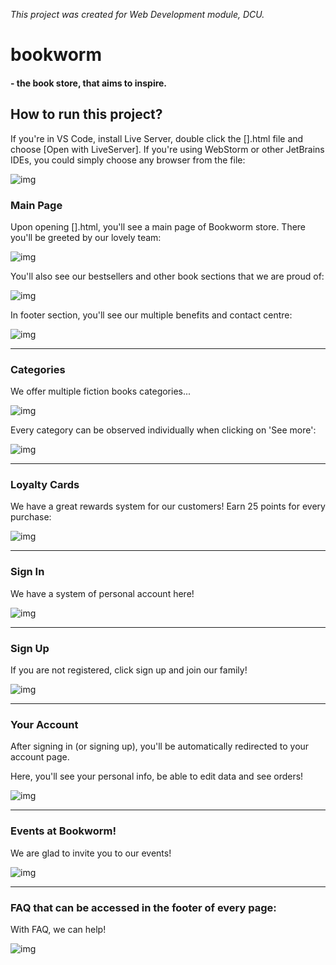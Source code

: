 <i>This project was created for Web Development module, DCU. </i>

<h1> bookworm </h1>
    <h4>- the book store, that aims to inspire. </h4>


<h2> How to run this project? </h2>
<p> If you're in VS Code, install Live Server, double click the [].html file and choose 
[Open with LiveServer].
If you're using WebStorm or other JetBrains IDEs, you could simply choose any browser from the file:

![img](https://i.imgur.com/yaWWfXC.png)
</p>

<h3>Main Page</h3>

<p>Upon opening [].html, you'll see a main page of Bookworm store. There you'll be greeted by our lovely team:</p>

![img](https://i.imgur.com/p4IovvD.jpeg)

<p>You'll also see our bestsellers and other book sections that we are proud of:</p>

![img](https://i.imgur.com/T76jZkV.jpeg)

<p>In footer section, you'll see our multiple benefits and contact centre:</p>

![img](https://i.imgur.com/DBTidD1.png)

<hr>

<h3> Categories </h3>

<p> We offer multiple fiction books categories... </p>

![img](https://imgur.com/zgLznpY.png)

<p> Every category can be observed individually when clicking on 'See more':</p>

![img](https://i.imgur.com/Vel2XEq.png)

<hr>

<h3> Loyalty Cards </h3>

<p> We have a great rewards system for our customers! Earn 25 points for every purchase:</p>

![img](https://i.imgur.com/tVv9mti.png)

<hr>

<h3>Sign In </h3>

<p> We have a system of personal account here! </p>

![img](https://i.imgur.com/4VVyy49.png)

<hr>

<h3> Sign Up </h3>

<p> If you are not registered, click sign up and join our family! </p>

![img](https://i.imgur.com/GdGK4lr.png)

<hr>

<h3> Your Account </h3>

<p> After signing in (or signing up), you'll be automatically redirected to your account page. </p>
<p> Here, you'll see your personal info, be able to edit data and see orders! </p>

![img](https://i.imgur.com/WfIad6t.png)

<hr>

<h3> Events at Bookworm! </h3>

<p> We are glad to invite you to our events! </p>

![img](https://i.imgur.com/TGqneCU.png)

<hr>

<h3> FAQ that can be accessed in the footer of every page: </h3>

<p>With FAQ, we can help! </p>

![img](https://i.imgur.com/onP0tvc.png)






